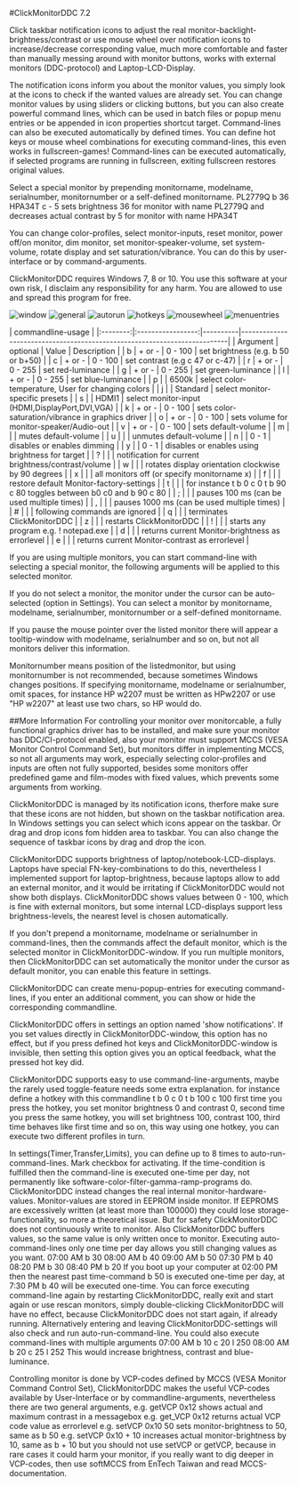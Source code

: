 #ClickMonitorDDC 7.2

Click taskbar notification icons to adjust the real monitor-backlight-brightness/contrast
or use mouse wheel over notification icons to increase/decrease corresponding value,
much more comfortable and faster than manually messing around with monitor buttons,
works with external monitors (DDC-protocol) and Laptop-LCD-Display.

The notification icons inform you about the monitor values,
you simply look at the icons to check if the wanted values are already set.
You can change monitor values by using sliders or clicking buttons,
but you can also create powerful command lines, which can be used in batch files
or popup menu entries or be appended in icon properties shortcut target.
Command-lines can also be executed automatically by defined times.
You can define hot keys or mouse wheel combinations for executing command-lines,
this even works in fullscreen-games!
Command-lines can be executed automatically, if selected programs are running in fullscreen,
exiting fullscreen restores original values.

Select a special monitor by prepending monitorname, modelname, serialnumber,
monitornumber or a self-defined monitorname.
PL2779Q b 36 HPA34T c - 5 sets brightness 36 for monitor with name PL2779Q
and decreases actual contrast by 5 for monitor with name HPA34T

You can change color-profiles, select monitor-inputs, reset monitor, power off/on monitor,
dim monitor, set monitor-speaker-volume, set system-volume, rotate display and
set saturation/vibrance.
You can do this by user-interface or by command-arguments.

ClickMonitorDDC requires Windows 7, 8 or 10.
You use this software at your own risk, I disclaim any responsibility for any harm.
You are allowed to use and spread this program for free.

![window](images/monitor.png)
![general](image/general.png)
![autorun](images/autorun.png)
![hotkeys](images/hotkeys.png)
![mousewheel](images/mousewheel.png)
![menuentries](images/menuentries.png)

|                                               commandline-usage                                                    |
|:--------:|:-----------------:|----------|--------------------------------------------------------------------------|
| Argument |      optional     |   Value  |                                Description                               |
|     b    |       + or -      |  0 - 100 |                    set brightness (e.g. b 50 or b+50)                    |
|     c    |       + or -      |  0 - 100 |                      set contrast (e.g c 47 or c-47)                     |
|     r    |       + or -      |  0 - 255 |                             set red-luminance                            |
|     g    |       + or -      |  0 - 255 |                            set green-luminance                           |
|     l    |       + or -      |  0 - 255 |                            set blue-luminance                            |
|     p    |                   |   6500k  |            select color-temperature, User for changing colors            |
|     j    |                   | Standard |                      select monitor-specific presets                     |
|     s    |                   |   HDMI1  |              select monitor-input (HDMI,DisplayPort,DVI,VGA)             |
|     k    |       + or -      |  0 - 100 |             sets color-saturation/vibrance in graphics driver            |
|     o    |       + or -      |  0 - 100 |                 sets volume for monitor-speaker/Audio-out                |
|     v    |       + or -      |  0 - 100 |                            sets default-volume                           |
|     m    |                   |          |                           mutes default-volume                           |
|     u    |                   |          |                          unmutes default-volume                          |
|     n    |                   |   0 - 1  |                        disables or enables dimming                       |
|     y    |                   |   0 - 1  |              disables or enables using brightness for target             |
|     ?    |                   |          |            notification for current brightness/contrast/volume           |
|     w    |                   |          |            rotates display orientation clockwise by 90 degrees           |
|     x    |                   |          |                all monitors off (or specify monitorname x)               |
|     f    |                   |          |                 restore default Monitor-factory-settings                 |
|     t    |                   |          | for instance   t b 0 c 0 t b 90 c 80 toggles between b0 c0 and b 90 c 80 |
|     ;    |                   |          |                pauses 100 ms (can be used multiple times)                |
|     ,    |                   |          |                pauses 1000 ms (can be used multiple times)               |
|     #    |                   |          |                      following commands are ignored                      |
|     q    |                   |          |                        terminates ClickMonitorDDC                        |
|     z    |                   |          |                         restarts ClickMonitorDDC                         |
|     !    |                   |          |                   starts any program e.g. ! notepad.exe                  |
|     d    |                   |          |             returns current Monitor-brightness as errorlevel             |
|     e    |                   |          |              returns current Monitor-contrast as errorlevel              |

If you are using multiple monitors, you can start command-line with selecting a special monitor, the following arguments will be applied to this selected monitor. 

If you do not select a monitor, the monitor under the cursor can be auto-selected (option in Settings). You can select a monitor by monitorname, modelname, serialnumber, monitornumber or a self-defined monitorname.

If you pause the mouse pointer over the listed monitor there will appear a tooltip-window with modelname, serialnumber and so on, but not all monitors deliver this information.

Monitornumber means position of the listedmonitor, but using monitornumber is not recommended, because sometimes Windows changes positions. If specifying monitorname, modelname or serialnumber, omit spaces, for instance HP w2207 must be written as HPw2207 or use "HP w2207" at least use two chars, so HP would do.

##More Information
For controlling your monitor over monitorcable, a fully functional graphics driver has to be installed, and make sure your monitor
has DDC/CI-protocol enabled, also your monitor must support MCCS (VESA Monitor Control Command Set), but monitors differ
in implementing MCCS, so not all arguments may work, especially selecting color-profiles and inputs are often not fully supported,
besides some monitors offer predefined game and film-modes with fixed values, which prevents some arguments from working.

ClickMonitorDDC is managed by its notification icons, therfore make sure that these icons are not hidden,
but shown on the taskbar notification area. In Windows settings you can select which icons appear on the taskbar.
Or drag and drop icons fom hidden area to taskbar. You can also change the sequence of taskbar icons by drag and drop the icon.

ClickMonitorDDC supports brightness of laptop/notebook-LCD-displays. Laptops have special FN-key-combinations to do this,
nevertheless I implemented support for laptop-brightness, because laptops allow to add an external monitor,
and it would be irritating if ClickMonitorDDC would not show both displays.
ClickMonitorDDC shows values between 0 - 100, which is fine with external monitors,
but some internal LCD-displays support less brightness-levels, the nearest level is chosen automatically.

If you don't prepend a monitorname, modelname or serialnumber in command-lines, then the commands affect the default monitor,
which is the selected monitor in ClickMonitorDDC-window. If you run multiple monitors, then ClickMonitorDDC can set
automatically the monitor under the cursor as default monitor, you can enable this feature in settings.

ClickMonitorDDC can create menu-popup-entries for executing command-lines, if you enter an additional comment,
you can show or hide the corresponding commandline.

ClickMonitorDDC offers in settings an option named 'show notifications'. If you set values directly in ClickMonitorDDC-window,
this option has no effect, but if you press defined hot keys and ClickMonitorDDC-window is invisible,
then setting this option gives you an optical feedback, what the pressed hot key did.

ClickMonitorDDC supports easy to use command-line-arguments, maybe the rarely used toggle-feature needs some extra explanation.
for instance define a hotkey with this commandline
t b 0 c 0 t b 100 c 100
first time you press the hotkey, you set monitor brightness 0 and contrast 0,
second time you press the same hotkey, you will set brightness 100, contrast 100,
third time behaves like first time and so on, this way using one hotkey, you can execute two different profiles in turn.

In settings(Timer,Transfer,Limits), you can define up to 8 times to auto-run-command-lines. Mark checkbox for activating.
If the time-condition is fulfilled then the command-line is executed one-time per day, not permanently like
software-color-filter-gamma-ramp-programs do. ClickMonitorDDC instead changes the real internal monitor-hardware-values.
Monitor-values are stored in EEPROM inside monitor. If EEPROMS are excessively written (at least more than 100000)
they could lose storage-functionality, so more a theoretical issue. But for safety ClickMonitorDDC does not continuously
write to monitor. Also ClickMonitorDDC buffers values, so the same value is only written once to monitor.
Executing auto-command-lines only one time per day allows you still changing values as you want.
07:00 AM b 30
08:00 AM b 40
09:00 AM b 50
07:30 PM b 40
08:20 PM b 30
08:40 PM b 20
If you boot up your computer at 02:00 PM then the nearest past time-command b 50 is executed one-time per day,
at 7:30 PM b 40 will be executed one-time. You can force executing command-line again by restarting ClickMonitorDDC,
really exit and start again or use rescan monitors, simply double-clicking ClickMonitorDDC will have no effect,
because ClickMonitorDDC does not start again, if already running.
Alternatively entering and leaving ClickMonitorDDC-settings will also check and run auto-run-command-line.
You could also execute command-lines with multiple arguments
07:00 AM b 10 c 20 l 250
08:00 AM b 20 c 25 l 252
This would increase brightness, contrast and blue-luminance.

Controlling monitor is done by VCP-codes defined by MCCS (VESA Monitor Command Control Set),
ClickMonitorDDC makes the useful VCP-codes available by User-Interface or by commandline-arguments,
nevertheless there are two general arguments,
e.g.  getVCP 0x12         shows actual and maximum contrast in a messagebox
e.g.  get_VCP 0x12        returns actual VCP code value as errorlevel
e.g.  setVCP 0x10    50  sets monitor-brightness to 50, same as b 50
e.g.  setVCP 0x10 + 10  increases actual monitor-brightness by 10, same as b + 10
but you should not use setVCP or getVCP, because in rare cases it could harm your monitor,
if you really want to dig deeper in VCP-codes, then use softMCCS from EnTech Taiwan and read MCCS-documentation.